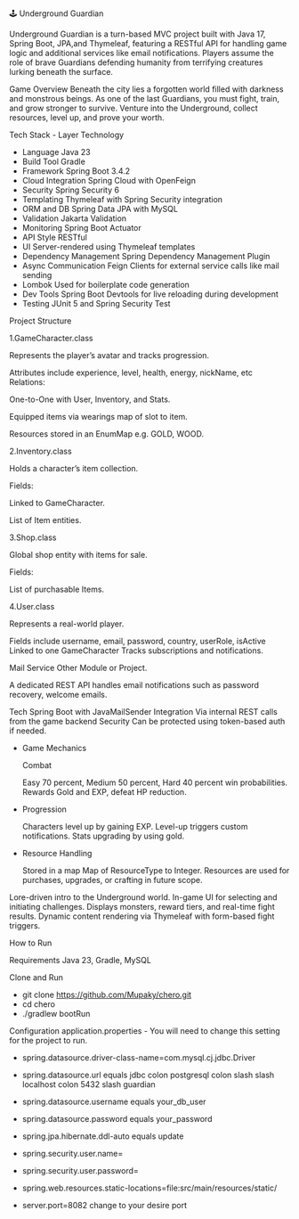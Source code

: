 🕹️ Underground Guardian

Underground Guardian is a turn-based MVC project built with Java 17, Spring Boot, JPA,and Thymeleaf,
featuring a RESTful API for handling game logic and additional services like email notifications.
Players assume the role of brave Guardians defending humanity from terrifying creatures lurking beneath the surface.

Game Overview
  Beneath the city lies a forgotten world filled with darkness and monstrous beings.
  As one of the last Guardians, you must fight, train, and grow stronger to survive.
  Venture into the Underground, collect resources, level up, and prove your worth.

Tech Stack - Layer Technology
  - Language Java 23
  - Build Tool Gradle
  - Framework Spring Boot 3.4.2
  - Cloud Integration Spring Cloud with OpenFeign
  - Security Spring Security 6
  - Templating Thymeleaf with Spring Security integration
  - ORM and DB Spring Data JPA with MySQL
  - Validation Jakarta Validation
  - Monitoring Spring Boot Actuator
  - API Style RESTful
  - UI Server-rendered using Thymeleaf templates
  - Dependency Management Spring Dependency Management Plugin
  - Async Communication Feign Clients for external service calls like mail sending
  - Lombok Used for boilerplate code generation
  - Dev Tools Spring Boot Devtools for live reloading during development
  - Testing JUnit 5 and Spring Security Test

Project Structure

1.GameCharacter.class

  Represents the player’s avatar and tracks progression.

  Attributes include experience, level, health, energy, nickName, etc Relations:

  One-to-One with User, Inventory, and Stats.

  Equipped items via wearings map of slot to item.

  Resources stored in an EnumMap e.g. GOLD, WOOD.

2.Inventory.class

  Holds a character’s item collection.

  Fields:

  Linked to GameCharacter.

  List of Item entities.

3.Shop.class

  Global shop entity with items for sale.

  Fields:

  List of purchasable Items.

4.User.class

  Represents a real-world player.

  Fields include username, email, password, country, userRole, isActive Linked to one GameCharacter Tracks subscriptions and notifications.

  Mail Service Other Module or Project.

  A dedicated REST API handles email notifications such as password recovery, welcome emails.

  Tech Spring Boot with JavaMailSender Integration Via internal REST calls from the game backend Security Can be protected using token-based auth if needed.



- Game Mechanics

  Combat

  Easy 70 percent, Medium 50 percent, Hard 40 percent win probabilities. Rewards Gold and EXP, defeat HP reduction.

- Progression

  Characters level up by gaining EXP. Level-up triggers custom notifications.
  Stats upgrading by using gold.

- Resource Handling

  Stored in a map Map of ResourceType to Integer. Resources are used for purchases, upgrades, or crafting in future scope.

Lore-driven intro to the Underground world.
In-game UI for selecting and initiating challenges.
Displays monsters, reward tiers, and real-time fight results.
Dynamic content rendering via Thymeleaf with form-based fight triggers.



How to Run

  Requirements Java 23, Gradle, MySQL

  Clone and Run

  - git clone https://github.com/Mupaky/chero.git
  - cd chero
  - ./gradlew bootRun
  
  Configuration application.properties - You will need to change this setting for the project to run.

  - spring.datasource.driver-class-name=com.mysql.cj.jdbc.Driver
  - spring.datasource.url equals jdbc colon postgresql colon slash slash localhost colon 5432 slash guardian
  - spring.datasource.username equals your_db_user
  - spring.datasource.password equals your_password
  - spring.jpa.hibernate.ddl-auto equals update
  - spring.security.user.name=
  - spring.security.user.password=
  - spring.web.resources.static-locations=file:src/main/resources/static/

  - server.port=8082 change to your desire port
